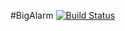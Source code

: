 #BigAlarm
[![Build Status](https://ci.jcsmith.fr/job/BigAlarm/badge/icon?style=flat-square)](https://ci.jcsmith.fr/job/BigAlarm/)
